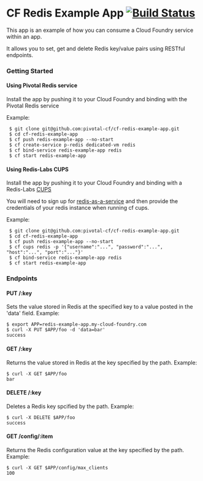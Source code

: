 # CF Redis Example App [![Build Status](https://travis-ci.org/pivotal-cf/cf-redis-example-app.svg)](https://travis-ci.org/pivotal-cf/cf-redis-example-app)

This app is an example of how you can consume a Cloud Foundry service within an app.

It allows you to set, get and delete Redis key/value pairs using RESTful endpoints.

### Getting Started

#### Using Pivotal Redis service

Install the app by pushing it to your Cloud Foundry and binding with the Pivotal Redis service

Example:

     $ git clone git@github.com:pivotal-cf/cf-redis-example-app.git
     $ cd cf-redis-example-app
     $ cf push redis-example-app --no-start
     $ cf create-service p-redis dedicated-vm redis
     $ cf bind-service redis-example-app redis
     $ cf start redis-example-app
     
#### Using Redis-Labs CUPS

Install the app by pushing it to your Cloud Foundry and binding with a Redis-Labs [CUPS](https://docs.cloudfoundry.org/devguide/services/user-provided.html)

You will need to sign up for [redis-as-a-service](https://redislabs.com/) and then provide the credentials of your redis instance when running cf cups.

Example:

     $ git clone git@github.com:pivotal-cf/cf-redis-example-app.git
     $ cd cf-redis-example-app
     $ cf push redis-example-app --no-start
     $ cf cups redis -p '{"username":"...", "password":"...", "host":"...", "port":"..."}'
     $ cf bind-service redis-example-app redis
     $ cf start redis-example-app

### Endpoints

#### PUT /:key

Sets the value stored in Redis at the specified key to a value posted in the 'data' field. Example:

    $ export APP=redis-example-app.my-cloud-foundry.com
    $ curl -X PUT $APP/foo -d 'data=bar'
    success


#### GET /:key

Returns the value stored in Redis at the key specified by the path. Example:

    $ curl -X GET $APP/foo
    bar

#### DELETE /:key

Deletes a Redis key spcified by the path. Example:

    $ curl -X DELETE $APP/foo
    success

#### GET /config/:item

Returns the Redis configuration value at the key specified by the path. Example:

    $ curl -X GET $APP/config/max_clients
    100
